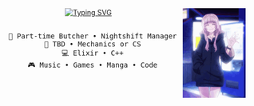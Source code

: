 <div align="center">
<a href="https://git.io/typing-svg"><img src="https://readme-typing-svg.demolab.com?font=Fira+Code&weight=500&size=50&duration=4000&pause=1000&color=E9F738&center=true&multiline=true&repeat=false&random=false&width=1300&height=140&lines=Hello+Hello;I'm+Neme%2C+tech+gremlin+and+Lappland+lover" alt="Typing SVG" /></a>
<img src="https://github.com/NemesisBoop/NemesisBoop/blob/main/call-of-the-night-yofukashi-no-uta.gif" width="25%" align="right" />
<br><br>
<pre>
  💼 Part-time Butcher • Nightshift Manager
  📖 TBD • Mechanics or CS
  💻 Elixir • C++
  🎮 Music • Games • Manga • Code
</pre>
</div>


<!---
NemesisBoop/NemesisBoop is a ✨ special ✨ repository because its `README.md` (this file) appears on your GitHub profile.
You can click the Preview link to take a look at your changes.
--->
